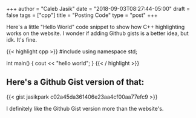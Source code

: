 +++
author = "Caleb Jasik"
date = "2018-09-03T08:27:44-05:00"
draft = false
tags = ["cpp"]
title = "Posting Code"
type = "post"
+++

Here's a little "Hello World" code snippet to show how C++ highlighting works on
the website. I wonder if adding Github gists is a better idea, but idk. It's
fine.

{{< highlight cpp >}}
#include <iostream>
using namespace std;

int main() {
cout << "hello world";
}
{{< / highlight >}}

## Here's a Github Gist version of that:

{{< gist jasikpark c02a45da361406e23aa4cf00aa77efc9 >}}

I definitely like the Github Gist version more than the website's.
